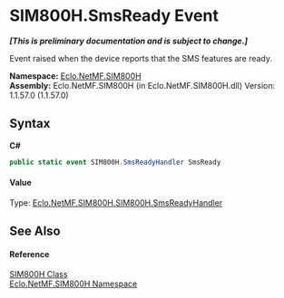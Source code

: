 # SIM800H.SmsReady Event
 _**\[This is preliminary documentation and is subject to change.\]**_

Event raised when the device reports that the SMS features are ready.

**Namespace:**&nbsp;<a href="N_Eclo_NetMF_SIM800H">Eclo.NetMF.SIM800H</a><br />**Assembly:**&nbsp;Eclo.NetMF.SIM800H (in Eclo.NetMF.SIM800H.dll) Version: 1.1.57.0 (1.1.57.0)

## Syntax

**C#**<br />
``` C#
public static event SIM800H.SmsReadyHandler SmsReady
```


#### Value
Type: <a href="T_Eclo_NetMF_SIM800H_SIM800H_SmsReadyHandler">Eclo.NetMF.SIM800H.SIM800H.SmsReadyHandler</a>

## See Also


#### Reference
<a href="T_Eclo_NetMF_SIM800H_SIM800H">SIM800H Class</a><br /><a href="N_Eclo_NetMF_SIM800H">Eclo.NetMF.SIM800H Namespace</a><br />